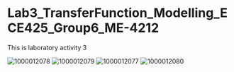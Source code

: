 # Lab3_TransferFunction_Modelling_ECE425_Group6_ME-4212

This is laboratory activity 3

![1000012078](https://github.com/user-attachments/assets/5aae6cbc-dc49-455d-a743-8ff01e91b63a)
![1000012079](https://github.com/user-attachments/assets/df1de8fc-b956-4c80-a001-6c186411a4e3)
![1000012077](https://github.com/user-attachments/assets/bea55d79-194e-43f3-8313-708baae03cd0)
![1000012080](https://github.com/user-attachments/assets/f944f5cf-1acc-4110-9a01-1a994c36c5b7)
